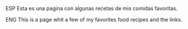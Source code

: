 
ESP
Esta es una pagina con algunas recetas de mis comidas favoritas.

ENG
This is a page whit a few of my favorites food recipes and the links.